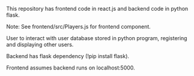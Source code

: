 This repository has frontend code in react.js and backend code in python flask.

Note: See frontend/src/Players.js for frontend component.

User to interact with user database stored in python program, registering and displaying other users.

Backend has flask dependency (!pip install flask). 

Frontend assumes backend runs on localhost:5000.
